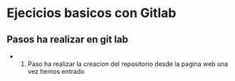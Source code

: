 
# Ejecicios basicos con Gitlab

## Pasos ha realizar en git lab
   - 1) Paso ha realizar la creacion del repositorio desde la pagina web una vez hemos entrado

